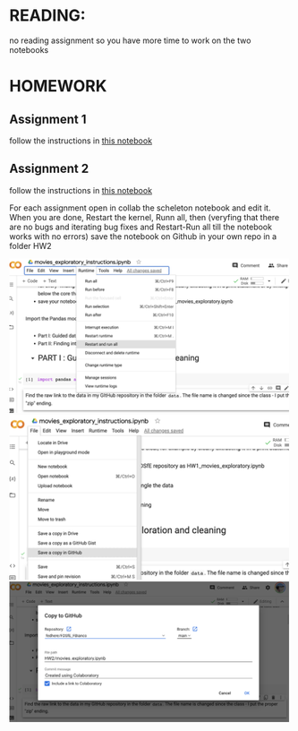# READING: 
no reading assignment so you have more time to work on the two notebooks

# HOMEWORK
## Assignment 1 
follow the instructions in [this notebook](https://github.com/fedhere/FDSfE_FBianco/blob/main/HW2/movies_exploratory_instructions.ipynb)

## Assignment 2
follow the instructions in [this notebook](https://github.com/fedhere/FDSfE_FBianco/blob/main/HW2/happiness_instructions.ipynb)

For each assignment open in collab the scheleton notebook and edit it. When you are done, Restart the kernel, Runn all, then (veryfing that there are no bugs and iterating bug fixes and Restart-Run all till  the notebook works with no errors) save the notebook on Github in your own repo in a folder HW2


<img src="../imgs/Screen Shot 2022-09-09 at 12.00.57 PM.png" width=500>


<img src="../imgs/Screen Shot 2022-09-09 at 12.01.38 PM.png" width=500>


<img src="../imgs/Screen Shot 2022-09-09 at 12.01.28 PM.png" width=500>
